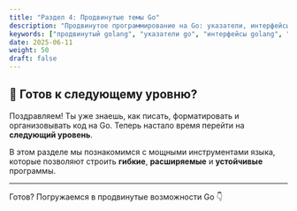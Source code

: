 ```yaml
---
title: "Раздел 4: Продвинутые темы Go"
description: "Продвинутое программирование на Go: указатели, интерфейсы, ошибки, кастомные типы, Context, sync пакет."
keywords: ["продвинутый golang", "указатели go", "интерфейсы golang", "context golang", "sync package go"]
date: 2025-06-11
weight: 50
draft: false
---
```


## 🚀 Готов к следующему уровню?

Поздравляем! Ты уже знаешь, как писать, форматировать и организовывать код на Go. Теперь настало время перейти на **следующий уровень**.

В этом разделе мы познакомимся с мощными инструментами языка, которые позволяют строить **гибкие**, **расширяемые** и **устойчивые** программы.

---

Готов? Погружаемся в продвинутые возможности Go 👇
